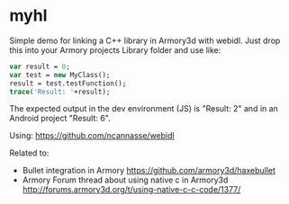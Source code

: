 # myhl
Simple demo for linking a C++ library in Armory3d with webidl.
Just drop this into your Armory projects Library folder and use like:

```haxe
var result = 0;
var test = new MyClass();
result = test.testFunction();
trace('Result: '+result);
```

The expected output in the dev environment (JS) is "Result: 2" and in an Android project "Result: 6".



Using:
https://github.com/ncannasse/webidl

Related to:
- Bullet integration in Armory https://github.com/armory3d/haxebullet
- Armory Forum thread about using native c in Armory3d http://forums.armory3d.org/t/using-native-c-c-code/1377/
